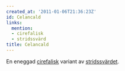 ```yaml
---
created_at: '2011-01-06T21:36:23Z'
id: Celancald
links:
  mention:
  - cirefalisk
  - stridssvärd
title: Celancald
---
```


En eneggad [cirefalisk] variant av [stridssvärdet].

  [cirefalisk]: cirefalisk
  [stridssvärdet]: stridssvärd
